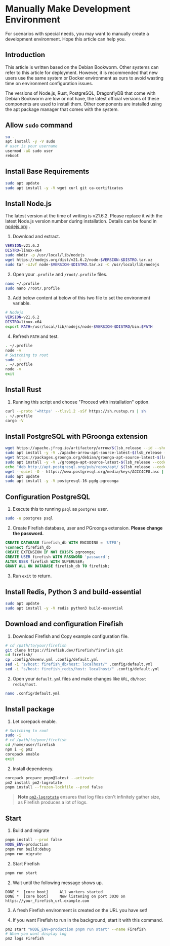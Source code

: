 # Manually Make Development Environment

For scenarios with special needs, you may want to manually create a development environment. Hope this article can help you.

## Introduction

This article is written based on the Debian Bookworm. Other systems can refer to this article for deployment. However, it is recommended that new users use the same system or Docker environment as ours to avoid wasting time on environment configuration issues.

The versions of Node.js, Rust, PostgreSQL, DragonflyDB that come with Debian Bookworm are low or not have, the latest official versions of these components are used to install them. Other components are installed using the apt package manager that comes with the system.

## Allow `sudo` command

```sh
su -
apt install -y -V sudo
# user is your username
usermod -aG sudo user
reboot
```

## Install Base Requirements

```sh
sudo apt update
sudo apt install -y -V wget curl git ca-certificates
```

## Install Node.js

The latest version at the time of writing is v21.6.2. Please replace it with the latest Node.js version number during installation. Details can be found in [nodejs.org](https://nodejs.org) .

1. Download and extract.

```sh
VERSION=v21.6.2
DISTRO=linux-x64
sudo mkdir -p /usr/local/lib/nodejs
wget https://nodejs.org/dist/v21.6.2/node-$VERSION-$DISTRO.tar.xz
sudo tar -xJvf node-$VERSION-$DISTRO.tar.xz -C /usr/local/lib/nodejs
```

2. Open your `.profile` and `/root/.profile` files.

```sh
nano ~/.profile
sudo nano /root/.profile
```

3. Add below content at below of this two file to set the environment variable.

```sh
# Nodejs
VERSION=v21.6.2
DISTRO=linux-x64
export PATH=/usr/local/lib/nodejs/node-$VERSION-$DISTRO/bin:$PATH
```

4. Refresh `PATH` and test.

```sh
. ~/.profile
node -v
# Switching to root
sudo -i
. ~/.profile
node -v
exit
```

## Install Rust

1. Running this script and choose "Proceed with installation" option.

```sh
curl --proto '=https' --tlsv1.2 -sSf https://sh.rustup.rs | sh
. ~/.profile
cargo -V
```

## Install PostgreSQL with PGroonga extension

```sh
wget https://apache.jfrog.io/artifactory/arrow/$(lsb_release --id --short | tr 'A-Z' 'a-z')/apache-arrow-apt-source-latest-$(lsb_release --codename --short).deb
sudo apt install -y -V ./apache-arrow-apt-source-latest-$(lsb_release --codename --short).deb
wget https://packages.groonga.org/debian/groonga-apt-source-latest-$(lsb_release --codename --short).deb
sudo apt install -y -V ./groonga-apt-source-latest-$(lsb_release --codename --short).deb
echo "deb http://apt.postgresql.org/pub/repos/apt/ $(lsb_release --codename --short)-pgdg main" | sudo tee /etc/apt/sources.list.d/pgdg.list
wget --quiet -O - https://www.postgresql.org/media/keys/ACCC4CF8.asc | sudo apt-key add -
sudo apt update
sudo apt install -y -V postgresql-16-pgdg-pgroonga
```

## Configuration PostgreSQL

1. Execute this to running `psql` as `postgres` user.

```sh
sudo -u postgres psql
```

2. Create Firefish database, user and PGroonga extension. **Please change the password.**

```sql
CREATE DATABASE firefish_db WITH ENCODING = 'UTF8';
\connect firefish_db
CREATE EXTENSION IF NOT EXISTS pgroonga;
CREATE USER firefish WITH PASSWORD 'password';
ALTER USER firefish WITH SUPERUSER;
GRANT ALL ON DATABASE firefish_db TO firefish;
```

3. Run `exit` to return.

## Install Redis, Python 3 and build-essential

```sh
sudo apt update
sudo apt install -y -V redis python3 build-essential
```

## Download and configuration Firefish

1. Download Firefish and Copy example configuration file.

```sh
# cd /path/to/your/firefish
git clone https://firefish.dev/firefish/firefish.git
cd firefish/
cp .config/devenv.yml .config/default.yml
sed -i "s/host: firefish_db/host: localhost/" .config/default.yml
sed -i "s/host: firefish_redis/host: localhost/" .config/default.yml
```

2. Open your `default.yml` files and make changes like `URL`, `db/host` `redis/host`.

```sh
nano .config/default.yml
```

## Install package

1. Let corepack enable.

```sh
# Switching to root
sudo -i
# cd /path/to/your/firefish
cd /home/user/firefish
npm i -g pm2
corepack enable
exit
```

2. Install dependency.

```sh
corepack prepare pnpm@latest --activate
pm2 install pm2-logrotate
pnpm install --frozen-lockfile --prod false
```

> **Note**
> [`pm2-logrotate`](https://github.com/keymetrics/pm2-logrotate/blob/master/README.md) ensures that log files don't infinitely gather size, as Firefish produces a lot of logs.

## Start

1. Build and migrate

```sh
pnpm install --prod false
NODE_ENV=production
pnpm run build:debug
pnpm run migrate
```

2. Start Firefish

```sh
pnpm run start
```

2. Wait until the following message shows up.

```log
DONE *  [core boot]     All workers started
DONE *  [core boot]     Now listening on port 3030 on https://your_firefish_url.example.com
```

3. A fresh Firefish environment is created on the URL you have set!

4. If you want Firefish to run in the background, start it with this command.

```sh
pm2 start "NODE_ENV=production pnpm run start" --name Firefish
# When you want display log
pm2 logs Firefish
```
